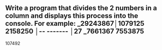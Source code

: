 Write a program that divides the 2 numbers in a column and displays this process into the console.
For example:
_29243867│1079125
2158250 │--
------- │27
_7661367
7553875
  -------
107492
